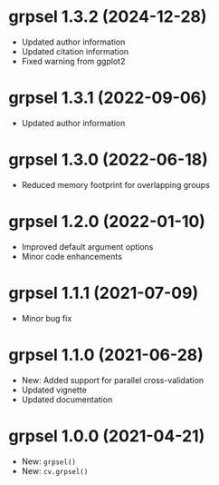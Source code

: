 # grpsel 1.3.2 (2024-12-28)
* Updated author information
* Updated citation information
* Fixed warning from ggplot2

# grpsel 1.3.1 (2022-09-06)
* Updated author information

# grpsel 1.3.0 (2022-06-18)
* Reduced memory footprint for overlapping groups

# grpsel 1.2.0 (2022-01-10)
* Improved default argument options
* Minor code enhancements

# grpsel 1.1.1 (2021-07-09)
* Minor bug fix

# grpsel 1.1.0 (2021-06-28)
* New: Added support for parallel cross-validation
* Updated vignette
* Updated documentation

# grpsel 1.0.0 (2021-04-21)
* New: `grpsel()`  
* New: `cv.grpsel()`
